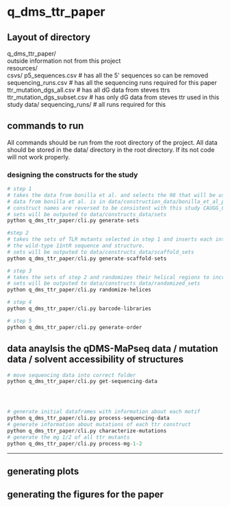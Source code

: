 # q_dms_ttr_paper

## Layout of directory

q_dms_ttr_paper/<br>
outside information not from this project<br>
	resources/ <br>
		csvs/ 
			p5_sequences.csv  			# has all the 5' sequences so can be removed
			sequencing_runs.csv			# has all the sequencing runs required for this paper
			ttr_mutation_dgs_all.csv	# has all dG data from steves ttrs 
			ttr_mutation_dgs_subset.csv # has only dG data from steves ttr used in this study
	data/
		sequencing_runs/ # all runs required for this 

## commands to run
All commands should be run from the root directory of the project. All data should be stored in the data/ directory in the root 
directory. If its not code will not work properly.

### designing the constructs for the study 
```python
# step 1
# takes the data from bonilla et al. and selects the 98 that will be used in this study
# data from bonilla et al. is in data/construction_data/bonilla_et_al_pnas_2021
# construct names are reversed to be consistent with this study CAUGG_CCUAAA to CCUAAA_CAUGG
# sets will be outputed to data/constructs_data/sets
python q_dms_ttr_paper/cli.py generate-sets

#step 2 
# takes the sets of TLR mutants selected in step 1 and inserts each into the miniTTR scaffold in replace of 
# the wild-type 11ntR sequence and structure.
# sets will be outputed to data/constructs_data/scaffold_sets
python q_dms_ttr_paper/cli.py generate-scaffold-sets

# step 3 
# takes the sets of step 2 and randomizes their helical regions to increase the diversity of the library.
# sets will be outputed to data/constructs_data/randomized_sets
python q_dms_ttr_paper/cli.py randomize-helices

# step 4 
python q_dms_ttr_paper/cli.py barcode-libraries

# step 5 
python q_dms_ttr_paper/cli.py generate-order

```

## data anaylsis the qDMS-MaPseq data / mutation data / solvent accessibility of structures

```python
# move sequencing data into correct folder
python q_dms_ttr_paper/cli.py get-sequencing-data




# generate initial dataframes with information about each motif
python q_dms_ttr_paper/cli.py process-sequencing-data
# generate information about mutations of each ttr construct 
python q_dms_ttr_paper/cli.py characterize-mutations
# generate the mg 1/2 of all ttr mutants
python q_dms_ttr_paper/cli.py process-mg-1-2

```

----------

## generating plots 




## generating the figures for the paper 



